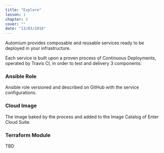 ```yaml
---
title: "Explore"
lesson: 1
chapter: 3
cover: ""
date: "13/03/2018"
---
```


Automium provides composable and reusable services ready to be deployed in your infrastructure.

Each service is built upon a proven process of Continuous Deployments, operated by Travis CI, in order to test and delivery 3 components:

### Ansible Role

Ansible role versioned and described on GitHub with the service configurations. 

### Cloud Image

The image baked by the process and added to the Image Catalog of Enter Cloud Suite.

### Terraform Module

TBD